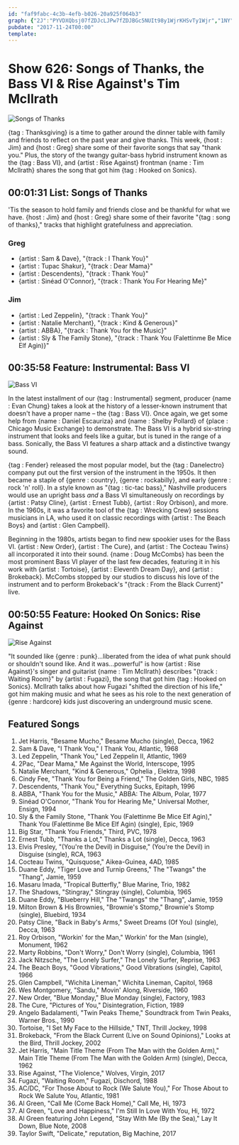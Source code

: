 ```yaml
---
id: "faf9fabc-4c3b-4efb-b026-20a925f064b3"
graph: {"2J":"PYVDXQbsj07fZDJcLJPw7fZDJBGc5NUIt98y1WjrKHSvTy1Wjr","1NY":"","2CV":""}
pubdate: "2017-11-24T00:00"
template: 
---
```






# Show 626: Songs of Thanks, the Bass VI & Rise Against's Tim McIlrath

![Songs of Thanks](https://static.soundopinions.org/images/2017/songsofthanks_web.jpg)

{tag : Thanksgiving} is a time to gather around the dinner table with family and friends to reflect on the past year and give thanks. This week, {host : Jim} and {host : Greg} share some of their favorite songs that say "thank you." Plus, the story of the twangy guitar-bass hybrid instrument known as the {tag : Bass VI}, and {artist : Rise Against} frontman {name : Tim McIlrath} shares the song that got him {tag : Hooked on Sonics}.



## 00:01:31 List: Songs of Thanks

'Tis the season to hold family and friends close and be thankful for what we have. {host : Jim} and {host : Greg} share some of their favorite "{tag : song of thanks}," tracks that highlight gratefulness and appreciation.


### Greg

- {artist : Sam & Dave}, "{track : I Thank You}"
- {artist : Tupac Shakur}, "{track : Dear Mama}"
- {artist : Descendents}, "{track : Thank You}"
- {artist : Sinéad O'Connor}, "{track : Thank You For Hearing Me}"


### Jim

- {artist : Led Zeppelin}, "{track : Thank You}"
- {artist : Natalie Merchant}, "{track : Kind & Generous}"
- {artist : ABBA}, "{track : Thank You for the Music}"
- {artist : Sly & The Family Stone}, "{track : Thank You (Falettinme Be Mice Elf Agin)}"



## 00:35:58 Feature: Instrumental: Bass VI

![Bass VI](https://static.soundopinions.org/assets/626/1NY0.jpg)

In the latest installment of our {tag : Instrumental} segment, producer {name : Evan Chung} takes a look at the history of a lesser-known instrument that doesn't have a proper name – the {tag : Bass VI}. Once again, we get some help from {name : Daniel Escauriza} and {name : Shelby Pollard} of {place : Chicago Music Exchange} to demonstrate. The Bass VI is a hybrid six-string instrument that looks and feels like a guitar, but is tuned in the range of a bass. Sonically, the Bass VI features a sharp attack and a distinctive twangy sound.

{tag : Fender} released the most popular model, but the {tag : Danelectro} company put out the first version of the instrument in the 1950s. It then became a staple of {genre : country}, {genre : rockabilly}, and early {genre : rock 'n' roll}. In a style known as "{tag : tic-tac bass}," Nashville producers would use an upright bass _and_ a Bass VI simultaneously on recordings by {artist : Patsy Cline}, {artist : Ernest Tubb}, {artist : Roy Orbison}, and more. In the 1960s, it was a favorite tool of the {tag : Wrecking Crew} sessions musicians in LA, who used it on classic recordings with {artist : The Beach Boys} and {artist : Glen Campbell}.

Beginning in the 1980s, artists began to find new spookier uses for the Bass VI. {artist : New Order}, {artist : The Cure}, and {artist : The Cocteau Twins} all incorporated it into their sound. {name : Doug McCombs} has been the most prominent Bass VI player of the last few decades, featuring it in his work with {artist : Tortoise}, {artist : Eleventh Dream Day}, and {artist : Brokeback}. McCombs stopped by our studios to discuss his love of the instrument and to perform Brokeback's "{track : From the Black Current}" live.



## 00:50:55 Feature: Hooked On Sonics: Rise Against

![Rise Against](https://static.soundopinions.org/assets/626/2CV0.jpg)

"It sounded like {genre : punk}...liberated from the idea of what punk should or shouldn't sound like. And it was...powerful" is how {artist : Rise Against}'s singer and guitarist {name : Tim McIlrath} describes "{track : Waiting Room}" by {artist : Fugazi}, the song that got him {tag : Hooked on Sonics}. McIlrath talks about how Fugazi "shifted the direction of his life,"  got him making music and what he sees as his role to the next generation of {genre : hardcore} kids just discovering an underground music scene.



## Featured Songs

1. Jet Harris, "Besame Mucho," Besame Mucho (single), Decca, 1962
2. Sam & Dave, "I Thank You," I Thank You, Atlantic, 1968
3. Led Zeppelin, "Thank You," Led Zeppelin II, Atlantic, 1969
4. 2Pac, "Dear Mama," Me Against the World, Interscope, 1995
5. Natalie Merchant, "Kind & Generous," Ophelia , Elektra, 1998
6. Cindy Fee, "Thank You for Being a Friend," The Golden Girls, NBC, 1985
7. Descendents, "Thank You," Everything Sucks, Epitaph, 1996
8. ABBA, "Thank You for the Music," ABBA: The Album, Polar, 1977
9. Sinéad O'Connor, "Thank You for Hearing Me," Universal Mother, Ensign, 1994
10. Sly & the Family Stone, "Thank You (Falettinme Be Mice Elf Agin)," Thank You (Falettinme Be Mice Elf Agin) (single), Epic, 1969
11. Big Star, "Thank You Friends," Third, PVC, 1978
12. Ernest Tubb, "Thanks a Lot," Thanks a Lot (single), Decca, 1963
13. Elvis Presley, "(You're the Devil) in Disguise," (You're the Devil) in Disguise (single), RCA, 1963
14. Cocteau Twins, "Quisquose," Aikea-Guinea, 4AD, 1985
15. Duane Eddy, "Tiger Love and Turnip Greens," The "Twangs" the "Thang", Jamie, 1959
16. Masaru Imada, "Tropical Butterfly," Blue Marine, Trio, 1982
17. The Shadows, "Stingray," Stingray (single), Columbia, 1965
18. Duane Eddy, "Blueberry Hill," The "Twangs" the "Thang", Jamie, 1959
19. Milton Brown & His Brownies, "Brownie's Stomp," Brownie's Stomp (single), Bluebird, 1934
20. Patsy Cline, "Back in Baby's Arms," Sweet Dreams (Of You) (single), Decca, 1963
21. Roy Orbison, "Workin' for the Man," Workin' for the Man (single), Monument, 1962
22. Marty Robbins, "Don't Worry," Don't Worry (single), Columbia, 1961
23. Jack Nitzsche, "The Lonely Surfer," The Lonely Surfer, Reprise, 1963
24. The Beach Boys, "Good Vibrations," Good Vibrations (single), Capitol, 1966
25. Glen Campbell, "Wichita Lineman," Wichita Lineman, Capitol, 1968
26. Wes Montgomery, "Sandu," Movin' Along, Riverside, 1960
27. New Order, "Blue Monday," Blue Monday (single), Factory, 1983
28. The Cure, "Pictures of You," Disintegration, Fiction, 1989
29. Angelo Badalamenti, "Twin Peaks Theme," Soundtrack from Twin Peaks, Warner Bros., 1990
30. Tortoise, "I Set My Face to the Hillside," TNT, Thrill Jockey, 1998
31. Brokeback, "From the Black Current (Live on Sound Opinions)," Looks at the Bird, Thrill Jockey, 2002
32. Jet Harris, "Main Title Theme (From The Man with the Golden Arm)," Main Title Theme (From The Man with the Golden Arm) (single), Decca, 1962
33. Rise Against, "The Violence," Wolves, Virgin, 2017
34. Fugazi, "Waiting Room," Fugazi, Dischord, 1988
35. AC/DC, "For Those About to Rock (We Salute You)," For Those About to Rock We Salute You, Atlantic, 1981
36. Al Green, "Call Me (Come Back Home)," Call Me, Hi, 1973
37. Al Green, "Love and Happiness," I'm Still In Love With You, Hi, 1972
38. Al Green featuring John Legend, "Stay With Me (By the Sea)," Lay It Down, Blue Note, 2008
39. Taylor Swift, "Delicate," reputation, Big Machine, 2017